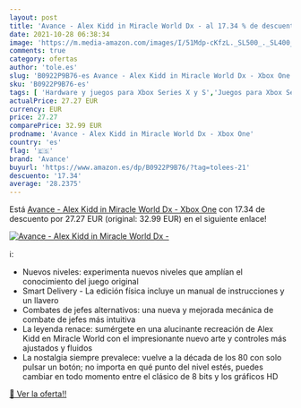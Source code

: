 ```yaml
---
layout: post
title: 'Avance - Alex Kidd in Miracle World Dx - al 17.34 % de descuento'
date: 2021-10-28 06:38:34
image: 'https://m.media-amazon.com/images/I/51Mdp-cKfzL._SL500_._SL400_.jpg'
comments: true
category: ofertas
author: 'tole.es'
slug: 'B0922P9B76-es Avance - Alex Kidd in Miracle World Dx - Xbox One'
sku: 'B0922P9B76-es'
tags: [ 'Hardware y juegos para Xbox Series X y S','Juegos para Xbox Series X y S','Videojuegos','avance','xbox', ]
actualPrice: 27.27 EUR
currency: EUR
price: 27.27
comparePrice: 32.99 EUR
prodname: 'Avance - Alex Kidd in Miracle World Dx - Xbox One'
country: 'es'
flag: '🇪🇸'
brand: 'Avance'
buyurl: 'https://www.amazon.es/dp/B0922P9B76/?tag=tolees-21'
descuento: '17.34'
average: '28.2375'
---
```


Está [Avance - Alex Kidd in Miracle World Dx - Xbox One](https://www.amazon.es/dp/B0922P9B76/?tag=tolees-21) con 17.34 de descuento por 27.27 EUR (original: 32.99 EUR) en el siguiente enlace!

[![Avance - Alex Kidd in Miracle World Dx -](https://m.media-amazon.com/images/I/51Mdp-cKfzL._SL500_._SL400_.jpg)](https://www.amazon.es/dp/B0922P9B76/?tag=tolees-21)

ℹ️:

- Nuevos niveles: experimenta nuevos niveles que amplían el conocimiento del juego original
- Smart Delivery - La edición física incluye un manual de instrucciones y un llavero
- Combates de jefes alternativos: una nueva y mejorada mecánica de combate de jefes más intuitiva
- La leyenda renace: sumérgete en una alucinante recreación de Alex Kidd en Miracle World con el impresionante nuevo arte y controles más ajustados y fluidos
- La nostalgia siempre prevalece: vuelve a la década de los 80 con solo pulsar un botón; no importa en qué punto del nivel estés, puedes cambiar en todo momento entre el clásico de 8 bits y los gráficos HD

[🛒 Ver la oferta!!](https://www.amazon.es/dp/B0922P9B76/?tag=tolees-21)
